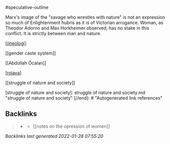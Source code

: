 #speculative-outline

Marx's image of the "savage who wrestles with nature" is not an expression so much of Enlightenment hubris as it is of Victorian arrogance. Woman, as Theodor Adorno and Max Horkheimer observed, has no stake in this conflict. It is strictly between man and nature.

[[jineologi]]

[[gender caste system]]

[[Abdullah Öcalan]]

[[rojava]]

[[struggle of nature and society]]

[//begin]: # "Autogenerated link references for markdown compatibility"
[jineologi]: jineologi.md "jineologi"
[rojava]: rojava.md "rojava"
[struggle of nature and society]: struggle of nature and society.md "struggle of nature and society"
[//end]: # "Autogenerated link references"

## Backlinks

> - [](2021-01-16.md)
>   - [[notes on the opression of women]]

_Backlinks last generated 2022-01-28 07:55:20_
